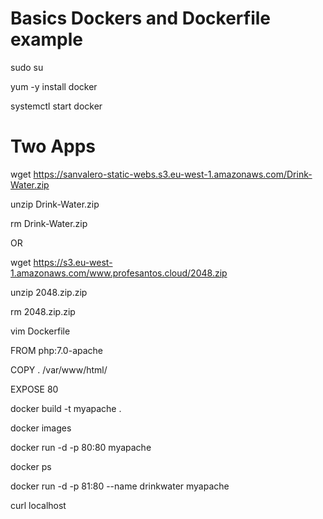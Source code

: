 # Basics Dockers and Dockerfile example

sudo su 

yum -y install docker 

systemctl start docker


# Two Apps
wget https://sanvalero-static-webs.s3.eu-west-1.amazonaws.com/Drink-Water.zip 

unzip Drink-Water.zip 

rm Drink-Water.zip 

OR

wget https://s3.eu-west-1.amazonaws.com/www.profesantos.cloud/2048.zip

unzip 2048.zip.zip 

rm 2048.zip.zip 


vim Dockerfile 

FROM php:7.0-apache 

COPY . /var/www/html/ 

EXPOSE 80 

docker build -t myapache . 

docker images 

docker run -d -p 80:80 myapache 

docker ps 

docker run -d -p 81:80 --name drinkwater myapache 

curl localhost
